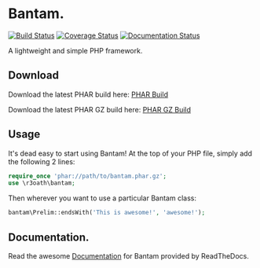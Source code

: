 # Bantam.
[![Build Status](https://travis-ci.org/r3oath/bantam.svg?branch=master)](https://travis-ci.org/r3oath/bantam)
[![Coverage Status](https://coveralls.io/repos/r3oath/bantam/badge.svg)](https://coveralls.io/r/r3oath/bantam)
[![Documentation Status](https://readthedocs.org/projects/bantam/badge/?version=latest)](https://readthedocs.org/projects/bantam/?badge=latest)

A lightweight and simple PHP framework.

## Download
Download the latest PHAR build here: [PHAR Build](https://github.com/r3oath/bantam/blob/master/build/bantam.phar?raw=true)

Download the latest PHAR GZ build here: [PHAR GZ Build](https://github.com/r3oath/bantam/blob/master/build/bantam.phar.gz?raw=true)

## Usage
It's dead easy to start using Bantam! At the top of your PHP file, simply add the following 2 lines:

```php
require_once 'phar://path/to/bantam.phar.gz';
use \r3oath\bantam;
```

Then wherever you want to use a particular Bantam class:

```php
bantam\Prelim::endsWith('This is awesome!', 'awesome!');
```

## Documentation.
Read the awesome [Documentation](http://bantam.readthedocs.org/ "Documentation") for Bantam provided by ReadTheDocs.

